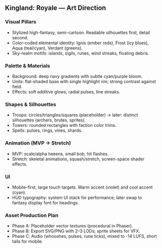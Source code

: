 ## Kingland: Royale — Art Direction

### Visual Pillars
- Stylized high-fantasy, semi-cartoon. Readable silhouettes first, detail second.
- Color-coded elemental identity: Ignis (ember reds), Frost (icy blues), Aqua (teal/cyan), Verdant (greens).
- Sky-realm motifs: islands, sigils, runes, wind streaks, floating debris.

### Palette & Materials
- Background: deep navy gradients with subtle cyan/purple bloom.
- Units: flat-shaded base with single highlight rim; strong contrast against field.
- Effects: soft additive glows, radial pulses, line streaks.

### Shapes & Silhouettes
- Troops: circles/triangles/squares (placeholder) → later: distinct silhouettes (archers, brutes, sprites).
- Towers: rounded rectangles with faction color trims.
- Spells: pulses, rings, vines, shards.

### Animation (MVP → Stretch)
- MVP: scale/alpha tweens, small bob, hit flashes.
- Stretch: skeletal animations, squash/stretch, screen-space shader effects.

### UI
- Mobile-first, large touch targets. Warm accent (violet) and cool accent (cyan).
- HUD typography: system UI stack for performance; later swap to fantasy display font for headings.

### Asset Production Plan
- Phase A: Placeholder vector textures (procedural in Phaser).
- Phase B: Export SVG/PNG with 2–3 LODs; sprite sheets for VFX.
- Phase C: Audio (whooshes, pulses, rune ticks), mixed to -14 LUFS, short tails for mobile.



